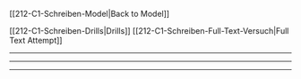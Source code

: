 [[212-C1-Schreiben-Model|Back to Model]]

[[212-C1-Schreiben-Drills|Drills]]
[[212-C1-Schreiben-Full-Text-Versuch|Full Text Attempt]]

----
---


---

